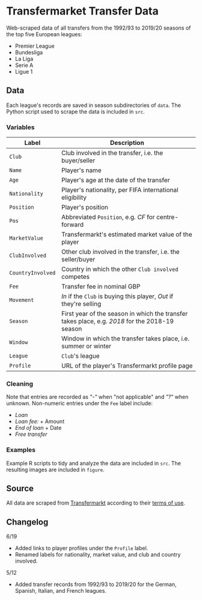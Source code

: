 # Transfermarket Transfer Data

Web-scraped data of all transfers from the 1992/93 to 2019/20 seasons of the top five European leagues:

* Premier League
* Bundesliga
* La Liga
* Serie A
* Ligue 1

## Data

Each league's records are saved in season subdirectories of `data`. The Python script used to scrape the data is included in `src`.

### Variables

| Label              | Description                                                                                           |
|--------------------|-------------------------------------------------------------------------------------------------------|
| `Club`             | Club involved in the transfer, i.e. the buyer/seller                                                  |
| `Name`             | Player's name                                                                                         |
| `Age`              | Player's age at the date of the transfer                                                              |
| `Nationality`      | Player's nationality, per FIFA international eligibility                                              |
| `Position`         | Player's position                                                                                     |
| `Pos`              | Abbreviated `Position`, e.g. _CF_ for centre-forward                                                  |
| `MarketValue`      | Transfermarkt's estimated market value of the player                                                  |
| `ClubInvolved`     | Other club involved in the transfer, i.e. the seller/buyer                                            |
| `CountryInvolved`  | Country in which the other `Club involved` competes                                                   |
| `Fee`              | Transfer fee in nominal GBP                                                                           |
| `Movement`         | _In_ if the `Club` is buying this player, _Out_ if they're selling                                    |
| `Season`           | First year of the season in which the transfer takes place, e.g. _2018_ for the 2018-19 season        |
| `Window`           | Window in which the transfer takes place, i.e. summer or winter                                       |
| `League`           | `Club`'s league                                                                                       |
| `Profile`          | URL of the player's Transfermarkt profile page                                                        |

### Cleaning

Note that entries are recorded as _"-"_ when "not applicable" and _"?"_ when unknown. Non-numeric entries under the `Fee` label include:

* _Loan_
* _Loan fee:_ + Amount
* _End of loan_ + Date
* _Free transfer_

### Examples

Example R scripts to tidy and analyze the data are included in `src`. The resulting images are included in `figure`.

## Source

All data are scraped from [Transfermarkt](https://www.transfermarkt.co.uk/) according to their [terms of use](https://www.transfermarkt.co.uk/intern/anb).

## Changelog

6/19

* Added links to player profiles under the `Profile` label.
* Renamed labels for nationality, market value, and club and country involved.

5/12

* Added transfer records from 1992/93 to 2019/20 for the German, Spanish, Italian, and French leagues.
